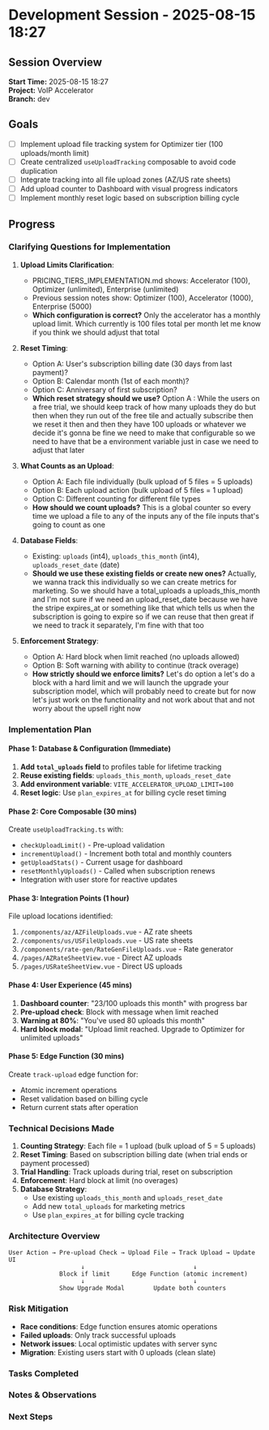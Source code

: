 # Development Session - 2025-08-15 18:27

## Session Overview
**Start Time:** 2025-08-15 18:27  
**Project:** VoIP Accelerator  
**Branch:** dev  

## Goals
- [ ] Implement upload file tracking system for Optimizer tier (100 uploads/month limit)
- [ ] Create centralized `useUploadTracking` composable to avoid code duplication
- [ ] Integrate tracking into all file upload zones (AZ/US rate sheets)
- [ ] Add upload counter to Dashboard with visual progress indicators
- [ ] Implement monthly reset logic based on subscription billing cycle

## Progress

### Clarifying Questions for Implementation

1. **Upload Limits Clarification**: 
   - PRICING_TIERS_IMPLEMENTATION.md shows: Accelerator (100), Optimizer (unlimited), Enterprise (unlimited)
   - Previous session notes show: Optimizer (100), Accelerator (1000), Enterprise (5000)
   - **Which configuration is correct?**
   Only the accelerator has a monthly upload limit. Which currently is 100 files total per month let me know if you think we should adjust that total

2. **Reset Timing**: 
   - Option A: User's subscription billing date (30 days from last payment)?
   - Option B: Calendar month (1st of each month)?
   - Option C: Anniversary of first subscription?
   - **Which reset strategy should we use?**
   Option A : While the users on a free trial, we should keep track of how many uploads they do but then when they run out of the free tile and actually subscribe then we reset it then and then they have 100 uploads or whatever we decide it's gonna be fine we need to make that configurable so we need to have that be a environment variable just in case we need to adjust that later

3. **What Counts as an Upload**:
   - Option A: Each file individually (bulk upload of 5 files = 5 uploads)
   - Option B: Each upload action (bulk upload of 5 files = 1 upload)
   - Option C: Different counting for different file types
   - **How should we count uploads?**
   This is a global counter so every time we upload a file to any of the inputs any of the file inputs that's going to count as one

4. **Database Fields**:
   - Existing: `uploads` (int4), `uploads_this_month` (int4), `uploads_reset_date` (date)
   - **Should we use these existing fields or create new ones?**
   Actually, we wanna track this individually so we can create metrics for marketing. So we should have a total_uploads a uploads_this_month and I'm not sure if we need an upload_reset_date because we have the stripe expires_at or something like that which tells us when the subscription is going to expire so if we can reuse that then great if we need to track it separately, I'm fine with that too

5. **Enforcement Strategy**:
   - Option A: Hard block when limit reached (no uploads allowed)
   - Option B: Soft warning with ability to continue (track overage)
   - **How strictly should we enforce limits?**
   Let's do option a let's do a block with a hard limit and we will launch the upgrade your subscription model, which will probably need to create but for now let's just work on the functionality and not work about that and not worry about the upsell right now

### Implementation Plan

#### Phase 1: Database & Configuration (Immediate)
1. **Add `total_uploads` field** to profiles table for lifetime tracking
2. **Reuse existing fields**: `uploads_this_month`, `uploads_reset_date` 
3. **Add environment variable**: `VITE_ACCELERATOR_UPLOAD_LIMIT=100`
4. **Reset logic**: Use `plan_expires_at` for billing cycle reset timing

#### Phase 2: Core Composable (30 mins)
Create `useUploadTracking.ts` with:
- `checkUploadLimit()` - Pre-upload validation
- `incrementUpload()` - Increment both total and monthly counters
- `getUploadStats()` - Current usage for dashboard
- `resetMonthlyUploads()` - Called when subscription renews
- Integration with user store for reactive updates

#### Phase 3: Integration Points (1 hour)
File upload locations identified:
1. `/components/az/AZFileUploads.vue` - AZ rate sheets
2. `/components/us/USFileUploads.vue` - US rate sheets  
3. `/components/rate-gen/RateGenFileUploads.vue` - Rate generator
4. `/pages/AZRateSheetView.vue` - Direct AZ uploads
5. `/pages/USRateSheetView.vue` - Direct US uploads

#### Phase 4: User Experience (45 mins)
1. **Dashboard counter**: "23/100 uploads this month" with progress bar
2. **Pre-upload check**: Block with message when limit reached
3. **Warning at 80%**: "You've used 80 uploads this month"
4. **Hard block modal**: "Upload limit reached. Upgrade to Optimizer for unlimited uploads"

#### Phase 5: Edge Function (30 mins)
Create `track-upload` edge function for:
- Atomic increment operations
- Reset validation based on billing cycle
- Return current stats after operation

### Technical Decisions Made

1. **Counting Strategy**: Each file = 1 upload (bulk upload of 5 = 5 uploads)
2. **Reset Timing**: Based on subscription billing date (when trial ends or payment processed)
3. **Trial Handling**: Track uploads during trial, reset on subscription
4. **Enforcement**: Hard block at limit (no overages)
5. **Database Strategy**: 
   - Use existing `uploads_this_month` and `uploads_reset_date`
   - Add new `total_uploads` for marketing metrics
   - Use `plan_expires_at` for billing cycle tracking

### Architecture Overview

```
User Action → Pre-upload Check → Upload File → Track Upload → Update UI
                    ↓                              ↓
              Block if limit      Edge Function (atomic increment)
                    ↓                              ↓
              Show Upgrade Modal        Update both counters
```

### Risk Mitigation
- **Race conditions**: Edge function ensures atomic operations
- **Failed uploads**: Only track successful uploads
- **Network issues**: Local optimistic updates with server sync
- **Migration**: Existing users start with 0 uploads (clean slate)

### Tasks Completed


### Notes & Observations


### Next Steps
